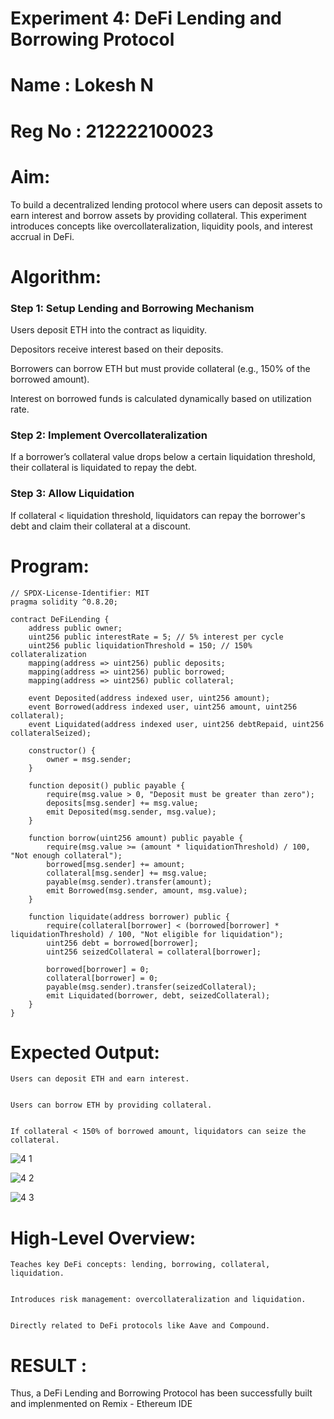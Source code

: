 # Experiment 4: DeFi Lending and Borrowing Protocol
# Name : Lokesh N
# Reg No : 212222100023
# Aim:
To build a decentralized lending protocol where users can deposit assets to earn interest and borrow assets by providing collateral. This experiment introduces concepts like overcollateralization, liquidity pools, and interest accrual in DeFi.

# Algorithm:

### Step 1: Setup Lending and Borrowing Mechanism

Users deposit ETH into the contract as liquidity.


Depositors receive interest based on their deposits.


Borrowers can borrow ETH but must provide collateral (e.g., 150% of the borrowed amount).


Interest on borrowed funds is calculated dynamically based on utilization rate.


### Step 2: Implement Overcollateralization

If a borrower’s collateral value drops below a certain liquidation threshold, their collateral is liquidated to repay the debt.


### Step 3: Allow Liquidation

If collateral < liquidation threshold, liquidators can repay the borrower's debt and claim their collateral at a discount.



# Program:
```
// SPDX-License-Identifier: MIT
pragma solidity ^0.8.20;

contract DeFiLending {
    address public owner;
    uint256 public interestRate = 5; // 5% interest per cycle
    uint256 public liquidationThreshold = 150; // 150% collateralization
    mapping(address => uint256) public deposits;
    mapping(address => uint256) public borrowed;
    mapping(address => uint256) public collateral;

    event Deposited(address indexed user, uint256 amount);
    event Borrowed(address indexed user, uint256 amount, uint256 collateral);
    event Liquidated(address indexed user, uint256 debtRepaid, uint256 collateralSeized);

    constructor() {
        owner = msg.sender;
    }

    function deposit() public payable {
        require(msg.value > 0, "Deposit must be greater than zero");
        deposits[msg.sender] += msg.value;
        emit Deposited(msg.sender, msg.value);
    }

    function borrow(uint256 amount) public payable {
        require(msg.value >= (amount * liquidationThreshold) / 100, "Not enough collateral");
        borrowed[msg.sender] += amount;
        collateral[msg.sender] += msg.value;
        payable(msg.sender).transfer(amount);
        emit Borrowed(msg.sender, amount, msg.value);
    }

    function liquidate(address borrower) public {
        require(collateral[borrower] < (borrowed[borrower] * liquidationThreshold) / 100, "Not eligible for liquidation");
        uint256 debt = borrowed[borrower];
        uint256 seizedCollateral = collateral[borrower];

        borrowed[borrower] = 0;
        collateral[borrower] = 0;
        payable(msg.sender).transfer(seizedCollateral);
        emit Liquidated(borrower, debt, seizedCollateral);
    }
}

```
# Expected Output:

```
Users can deposit ETH and earn interest.


Users can borrow ETH by providing collateral.


If collateral < 150% of borrowed amount, liquidators can seize the collateral.
```

![4 1](https://github.com/user-attachments/assets/2f5e68d3-b640-4e72-afde-be0ad19526df)

![4 2](https://github.com/user-attachments/assets/8f02fb23-da1b-43eb-a06f-90585ec7baf8)

![4 3](https://github.com/user-attachments/assets/6d5cf1b4-40eb-443d-9881-926d38b3b485)


# High-Level Overview:

```
Teaches key DeFi concepts: lending, borrowing, collateral, liquidation.


Introduces risk management: overcollateralization and liquidation.


Directly related to DeFi protocols like Aave and Compound.
```

# RESULT : 

Thus, a DeFi Lending and Borrowing Protocol has been successfully built and implenmented on Remix - Ethereum IDE
